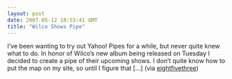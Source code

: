 ```yaml
---
layout: post
date: 2007-05-12 18:53:41 GMT
title: "Wilco Shows Pipe"
---
```



I’ve been wanting to try out Yahoo! Pipes for a while, but never quite knew what to do. In honor of Wilco’s new album being released on Tuesday I decided to create a pipe of their upcoming shows. I don’t quite know how to put the map on my site, so until I figure that [...] (via <a href="http://www.eightfivethree.com/2007/05/12/wilco-shows-pipe/">eightfivethree</a>)